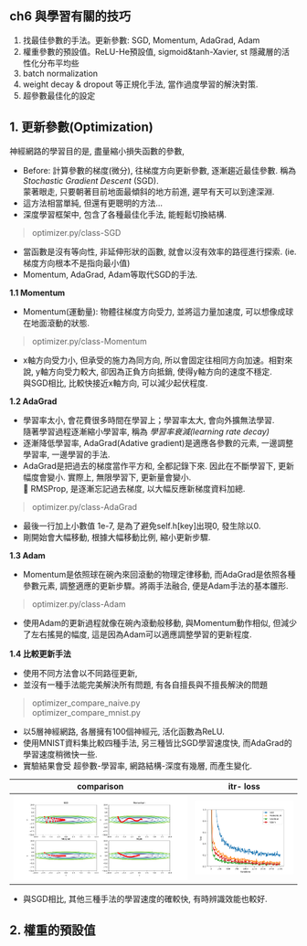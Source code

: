 
## ch6 與學習有關的技巧
1. 找最佳參數的手法。更新參數: SGD, Momentum, AdaGrad, Adam   
2. 權重參數的預設值。ReLU-He預設值, sigmoid&tanh-Xavier, st 隱藏層的活性化分布平均些    
3. batch normalization     
4. weight decay & dropout 等正規化手法, 當作過度學習的解決對策.    
5. 超參數最佳化的設定   
    

## 1. 更新參數(Optimization)     
神經網路的學習目的是, 盡量縮小損失函數的參數, 
- Before: 計算參數的梯度(微分), 往梯度方向更新參數, 逐漸趨近最佳參數. 稱為 *Stochastic Gradient Descent* (SGD).   
蒙著眼走, 只要朝著目前地面最傾斜的地方前進, 遲早有天可以到達深淵.    
- 這方法相當單純, 但還有更聰明的方法...
- 深度學習框架中, 包含了各種最佳化手法, 能輕鬆切換結構.   
> optimizer.py/class-SGD   

* 當函數是沒有等向性, 非延伸形狀的函數, 就會以沒有效率的路徑進行探索. (ie.梯度方向根本不是指向最小值)    
* Momentum, AdaGrad, Adam等取代SGD的手法.    

**1.1 Momentum**   
* Momentum(運動量): 物體往梯度方向受力, 並將這力量加速度, 可以想像成球在地面滾動的狀態.    
> optimizer.py/class-Momentum    
* x軸方向受力小, 但承受的施力為同方向, 所以會固定往相同方向加速。相對來說, y軸方向受力較大, 卻因為正負方向抵銷, 使得y軸方向的速度不穩定.    
與SGD相比, 比較快接近x軸方向, 可以減少起伏程度.   

**1.2 AdaGrad**   
* 學習率太小, 會花費很多時間在學習上；學習率太大, 會向外擴無法學習.   
隨著學習過程逐漸縮小學習率, 稱為 *學習率衰減(learning rate decay)*     
* 逐漸降低學習率, AdaGrad(Adative gradient)是適應各參數的元素, 一邊調整學習率, 一邊學習的手法.     
* AdaGrad是把過去的梯度當作平方和, 全都記錄下來. 因此在不斷學習下, 更新幅度會變小. 實際上, 無限學習下, 更新量會變小.    
:japanese_goblin: RMSProp, 是逐漸忘記過去梯度, 以大幅反應新梯度資料加總.        
> optimizer.py/class-AdaGrad     
* 最後一行加上小數值 1e-7, 是為了避免self.h[key]出現0, 發生除以0.   
* 剛開始會大幅移動, 根據大幅移動比例, 縮小更新步驟.   

**1.3 Adam**    
* Momentum是依照球在碗內來回滾動的物理定律移動, 而AdaGrad是依照各種參數元素, 調整適應的更新步驟。將兩手法融合, 便是Adam手法的基本雛形.    
> optimizer.py/class-Adam    
* 使用Adam的更新過程就像在碗內滾動般移動, 與Momentum動作相似, 但減少了左右搖晃的幅度, 這是因為Adam可以適應調整學習的更新程度.   

**1.4 比較更新手法**
* 使用不同方法會以不同路徑更新,   
* 並沒有一種手法能完美解決所有問題, 有各自擅長與不擅長解決的問題   
> optimizer_compare_naive.py   
> optimizer_compare_mnist.py   
* 以5層神經網路, 各層擁有100個神經元, 活化函數為ReLU.   
* 使用MNIST資料集比較四種手法, 另三種皆比SGD學習速度快, 而AdaGrad的學習速度稍微快一些.   
* 實驗結果會受 超參數-學習率, 網路結構-深度有幾層, 而產生變化.   

| comparison| itr- loss |
| :---: | :---: |
|![](image2.png)|![](image1.png) |
 
* 與SGD相比, 其他三種手法的學習速度的確較快, 有時辨識效能也較好.   





## 2. 權重的預設值


